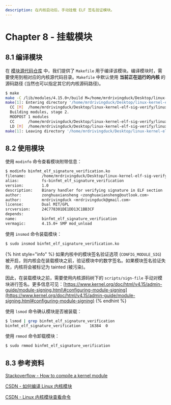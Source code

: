 ```yaml
---
description: 在内核启动后，手动挂载 ELF 签名验证模块。
---
```


# Chapter 8 - 挂载模块

## 8.1 编译模块

在 [模块源代码仓库](https://github.com/mrdrivingduck/linux-kernel-elf-sig-verify-module) 中，我们提供了 `Makefile` 用于编译该模块。编译模块时，需要使用到相对应的内核源代码目录。`Makefile` 中默认使用 **当前正在运行的内核** 的源码路径 \(当然也可以指定其它的内核源码路径\)。

```bash
$ make
make -C /lib/modules/4.15.0+/build M=/home/mrdrivingduck/Desktop/linux-kernel-elf-sig-verify/linux-kernel-elf-sig-verify-module modules
make[1]: Entering directory '/home/mrdrivingduck/Desktop/linux-kernel-elf-sig-verify'
  CC [M]  /home/mrdrivingduck/Desktop/linux-kernel-elf-sig-verify/linux-kernel-elf-sig-verify-module/binfmt_elf_signature_verification.o
  Building modules, stage 2.
  MODPOST 1 modules
  CC      /home/mrdrivingduck/Desktop/linux-kernel-elf-sig-verify/linux-kernel-elf-sig-verify-module/binfmt_elf_signature_verification.mod.o
  LD [M]  /home/mrdrivingduck/Desktop/linux-kernel-elf-sig-verify/linux-kernel-elf-sig-verify-module/binfmt_elf_signature_verification.ko
make[1]: Leaving directory '/home/mrdrivingduck/Desktop/linux-kernel-elf-sig-verify'
```

## 8.2 使用模块

使用 `modinfo` 命令查看模块附带信息：

```bash
$ modinfo binfmt_elf_signature_verification.ko
filename:       /home/mrdrivingduck/Desktop/linux-kernel-elf-sig-verify/linux-kernel-elf-sig-verify-module/binfmt_elf_signature_verification.ko
alias:          fs-binfmt_elf_signature_verification
version:        1.0
description:    Binary handler for verifying signature in ELF section
author:         zonghuaxiansheng <zonghuaxiansheng@outlook.com>
author:         mrdrivingduck <mrdrivingduck@gmail.com>
license:        Dual MIT/GPL
srcversion:     24C778301DE1DD13C1BB3CF
depends:
name:           binfmt_elf_signature_verification
vermagic:       4.15.0+ SMP mod_unload
```

使用 `insmod` 命令装载模块：

```bash
$ sudo insmod binfmt_elf_signature_verification.ko
```

{% hint style="info" %}
如果内核中的模块签名验证选项 \(`CONFIG_MODULE_SIG`\) 被开启，则内核会在装载模块之前，验证模块中的数字签名。如果模块签名验证失败，内核将会被标记为 tainted \(被污染\)。

因此，在装载模块之前，需要使用内核源码树下的 `scripts/sign-file` 手动对模块进行签名。更多信息可见：[https://www.kernel.org/doc/html/v4.15/admin-guide/module-signing.html\#configuring-module-signing](https://www.kernel.org/doc/html/v4.15/admin-guide/module-signing.html#configuring-module-signing)
{% endhint %}

使用 `lsmod` 命令确认模块是否被装载：

```bash
$ lsmod | grep binfmt_elf_signature_verification
binfmt_elf_signature_verification    16384  0
```

使用 `rmmod` 命令卸载模块：

```bash
$ sudo rmmod binfmt_elf_signature_verification
```

## 8.3 参考资料

[Stackoverflow - How to compile a kernel module](https://stackoverflow.com/questions/37507320/how-to-compile-a-kernel-module)

[CSDN - 如何编译 Linux 内核模块](https://blog.csdn.net/u012247418/article/details/83684214)

[CSDN - Linux 内核模块查看命令](https://blog.csdn.net/zwmnhao1980/article/details/81029038)

